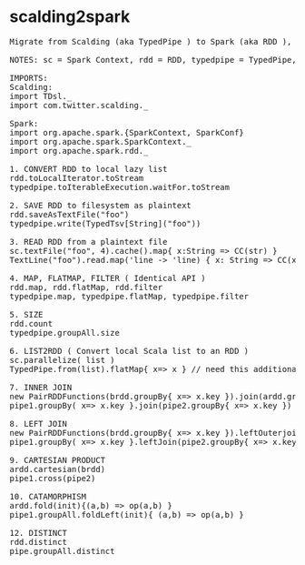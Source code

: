 # scalding2spark
<pre>
Migrate from Scalding (aka TypedPipe ) to Spark (aka RDD ), or vice-versa

NOTES: sc = Spark Context, rdd = RDD, typedpipe = TypedPipe, Tsv = Tab separated File, CC = case class

IMPORTS:
Scalding:
import TDsl._
import com.twitter.scalding._

Spark:
import org.apache.spark.{SparkContext, SparkConf}
import org.apache.spark.SparkContext._
import org.apache.spark.rdd._

1. CONVERT RDD to local lazy list
rdd.toLocalIterator.toStream
typedpipe.toIterableExecution.waitFor.toStream

2. SAVE RDD to filesystem as plaintext
rdd.saveAsTextFile("foo")
typedpipe.write(TypedTsv[String]("foo"))

3. READ RDD from a plaintext file
sc.textFile("foo", 4).cache().map{ x:String => CC(str) }
TextLine("foo").read.map('line -> 'line) { x: String => CC(x) }.toTypedPipe[CC]('line)

4. MAP, FLATMAP, FILTER ( Identical API )
rdd.map, rdd.flatMap, rdd.filter
typedpipe.map, typedpipe.flatMap, typedpipe.filter

5. SIZE
rdd.count
typedpipe.groupAll.size

6. LIST2RDD ( Convert local Scala list to an RDD )
sc.parallelize( list )
TypedPipe.from(list).flatMap{ x=> x } // need this additional flatmap in Scalding

7. INNER JOIN
new PairRDDFunctions(brdd.groupBy{ x=> x.key }).join(ardd.groupBy{ x=> x.key})
pipe1.groupBy( x=> x.key }.join(pipe2.groupBy{ x=> x.key })

8. LEFT JOIN
new PairRDDFunctions(brdd.groupBy{ x=> x.key }).leftOuterjoin(ardd.groupBy{ x=> x.key})
pipe1.groupBy( x=> x.key }.leftJoin(pipe2.groupBy{ x=> x.key })

9. CARTESIAN PRODUCT
ardd.cartesian(brdd)
pipe1.cross(pipe2)

10. CATAMORPHISM
ardd.fold(init){(a,b) => op(a,b) }
pipe1.groupAll.foldLeft(init){ (a,b) => op(a,b) }

12. DISTINCT
rdd.distinct
pipe.groupAll.distinct

</pre>

